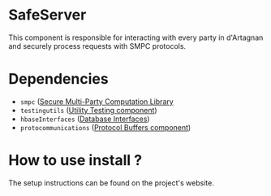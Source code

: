 # SafeServer

This component is responsible for interacting with every party in d'Artagnan and securely process requests with SMPC protocols. 

# Dependencies

- ```smpc``` ([Secure Multi-Party Computation Library](https://github.com/d-artagnan-db/SMPC.git)
- ```testingutils``` ([Utility Testing component](https://github.com/d-artagnan-db/TestingUtils.git))
- ```hbaseInterfaces``` ([Database Interfaces](https://github.com/d-artagnan-db/HBaseInterfaces.git))
- ```protocommunications``` ([Protocol Buffers component](https://github.com/d-artagnan-db/ProtoCom.git))



# How to use install ?

The setup instructions can be found on the project's website.


